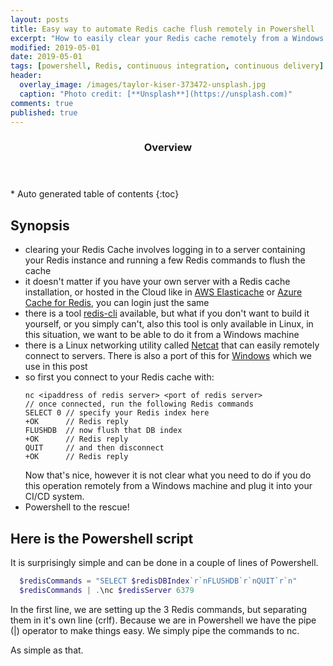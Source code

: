 ```yaml
---
layout: posts
title: Easy way to automate Redis cache flush remotely in Powershell
excerpt: "How to easily clear your Redis cache remotely from a Windows machine with Powershell"
modified: 2019-05-01
date: 2019-05-01
tags: [powershell, Redis, continuous integration, continuous delivery]
header: 
  overlay_image: /images/taylor-kiser-373472-unsplash.jpg
  caption: "Photo credit: [**Unsplash**](https://unsplash.com)"
comments: true
published: true
---
```


<section id="table-of-contents" class="toc">
  <header>
    <h3>Overview</h3>
  </header>
  <div id="drawer" markdown="1">
  *  Auto generated table of contents
  {:toc}
  </div>
</section>

## Synopsis
- clearing your Redis Cache involves logging in to a server containing your Redis instance and running a few Redis commands to flush the cache
- it doesn't matter if you have your own server with a Redis cache installation, or hosted in the Cloud like in [AWS Elasticache](https://aws.amazon.com/elasticache/) or [Azure Cache for Redis](https://azure.microsoft.com/en-gb/services/cache/), you can login just the same
- there is a tool [redis-cli](https://redis.io/topics/rediscli) available, but what if you don't want to build it yourself, or you simply can't, also this tool is only available in Linux, in this situation, we want to be able to do it from a Windows machine
- there is a Linux networking utility called [Netcat](http://netcat.sourceforge.net/) that can easily remotely connect to servers. There is also a port of this for [Windows](https://joncraton.org/blog/46/netcat-for-windows/) which we use in this post
- so first you connect to your Redis cache with:
  ```
  nc <ipaddress of redis server> <port of redis server>
  // once connected, run the following Redis commands
  SELECT 0 // specify your Redis index here
  +OK      // Redis reply 
  FLUSHDB  // now flush that DB index
  +OK      // Redis reply
  QUIT     // and then disconnect
  +OK      // Redis reply
  ```
  Now that's nice, however it is not clear what you need to do if you do this operation remotely from a Windows machine and plug it into your CI/CD system.
- Powershell to the rescue!

## Here is the Powershell script
It is surprisingly simple and can be done in a couple of lines of Powershell. 

```powershell
  $redisCommands = "SELECT $redisDBIndex`r`nFLUSHDB`r`nQUIT`r`n"
  $redisCommands | .\nc $redisServer 6379
```
In the first line, we are setting up the 3 Redis commands, but separating them in it's own line (crlf). Because we are in Powershell we have the pipe (|) operator to make things easy. We simply pipe the commands to nc.

As simple as that. 

  
